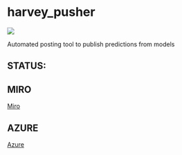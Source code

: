 # harvey_pusher

<a target="_blank" href="https://cookiecutter-data-science.drivendata.org/">
    <img src="https://img.shields.io/badge/CCDS-Project%20template-328F97?logo=cookiecutter" />
</a>

Automated posting tool to publish predictions from models

## STATUS:

<TO BE FILLED>

## MIRO

<a target="_blank" href="enter miro link">
    Miro
</a>

## AZURE

<a target="_blank" href="enter azure link">
    Azure
</a>
